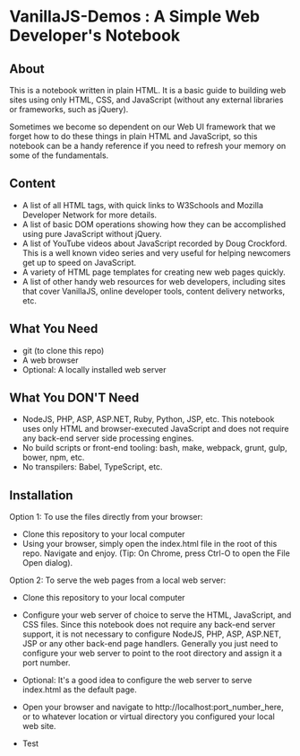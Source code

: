 # VanillaJS-Demos : A Simple Web Developer's Notebook

About
-----

This is a notebook written in plain HTML. It is a basic guide to building web sites using only HTML, CSS,
and JavaScript (without any external libraries or frameworks, such as jQuery).

Sometimes we become so dependent on our Web UI framework that we forget how to do these things in plain HTML and
JavaScript, so this notebook can be a handy reference if you need to refresh your memory on some of the fundamentals.

Content
-------

* A list of all HTML tags, with quick links to W3Schools and Mozilla Developer Network for more details.
* A list of basic DOM operations showing how they can be accomplished using pure JavaScript without jQuery.
* A list of YouTube videos about JavaScript recorded by Doug Crockford. This is a well known video series and very
  useful for helping newcomers get up to speed on JavaScript.
* A variety of HTML page templates for creating new web pages quickly.  
* A list of other handy web resources for web developers, including sites that cover VanillaJS, online developer tools,
  content delivery networks, etc.
  
What You Need
-------------
* git (to clone this repo)
* A web browser
* Optional: A locally installed web server

What You DON'T Need
-------------------
* NodeJS, PHP, ASP, ASP.NET, Ruby, Python, JSP, etc. This notebook uses only HTML and browser-executed JavaScript and
  does not require any back-end server side processing engines.
* No build scripts or front-end tooling: bash, make, webpack, grunt, gulp, bower, npm, etc.
* No transpilers: Babel, TypeScript, etc.
  
Installation
------------

Option 1: To use the files directly from your browser:

* Clone this repository to your local computer
* Using your browser, simply open the index.html file in the root of this repo. Navigate and enjoy. (Tip: On Chrome, press Ctrl-O to open the File Open dialog).

Option 2: To serve the web pages from a local web server:

* Clone this repository to your local computer
* Configure your web server of choice to serve the HTML, JavaScript, and CSS files. Since this notebook does not require any
  back-end server support, it is not necessary to configure NodeJS, PHP, ASP, ASP.NET, JSP or any other back-end page handlers.
  Generally you just need to configure your web server to point to the root directory and assign it a port number.
* Optional: It's a good idea to configure the web server to serve index.html as the default page.  
* Open your browser and navigate to http://localhost:port_number_here, or to whatever location or virtual directory you configured
  your local web site. 

* Test  
